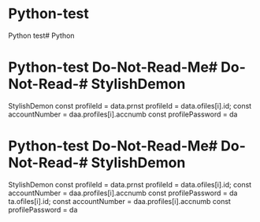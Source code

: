 # Python-test
Python test# Python
# Python-test Do-Not-Read-Me# Do-Not-Read-# StylishDemon
StylishDemon        const profileId = data.prnst profileId = data.ofiles[i].id;
        const accountNumber = daa.profiles[i].accnumb
        const profilePassword = da

# Python-test Do-Not-Read-Me# Do-Not-Read-# StylishDemon
StylishDemon        const profileId = data.prnst profileId = data.ofiles[i].id;
        const accountNumber = daa.profiles[i].accnumb
        const profilePassword = da
ta.ofiles[i].id;
        const accountNumber = daa.profiles[i].accnumb
        const profilePassword = da

